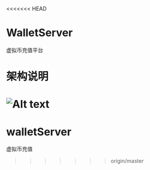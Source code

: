<<<<<<< HEAD
# WalletServer
虚拟币充值平台

# 架构说明
![Alt text](https://github.com/Roddy1219/WalletServer/templates/coin.png)
=======
# walletServer
虚拟币充值
>>>>>>> origin/master
